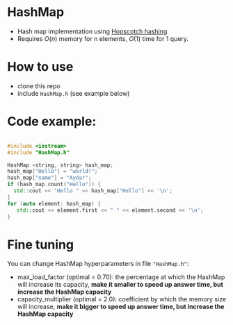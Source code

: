 # HashMap
* Hash map implementation using [Hopscotch hashing](https://en.wikipedia.org/wiki/Hopscotch_hashing)
* Requires $O(n)$ memory for n elements, $O(1)$ time for 1 query.

# How to use
* clone this repo
* include ```HashMap.h``` (see example below)

# Code example: 
```C++

#include <iostream>
#include "HashMap.h"

HashMap <string, string> hash_map;
hash_map["Hello"] = "world!";
hash_map["name"] = "Aydar";
if (hash_map.count("Hello")) {
  std::cout << "Hello " << hash_map["Hello"] << '\n';
}
for (auto element: hash_map) {
   std::cout << element.first << " " << element.second << '\n';
}
```
# Fine tuning
You can change HashMap hyperparameters in file ```"HashMap.h"```:
* max_load_factor (optimal = 0.70): the percentage at which the HashMap will increase its capacity,  <b>make it smaller to speed up answer time, but increase the HashMap capacity</b>
* capacity_multiplier (optimal = 2.0): coefficient by which the memory size will increase, <b>make it bigger to speed up answer time, but increase the HashMap capacity </b>
